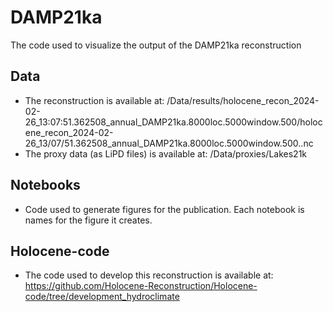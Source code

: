 # DAMP21ka
The code used to visualize the output of the DAMP21ka reconstruction


## Data
- The reconstruction is available at: /Data/results/holocene_recon_2024-02-26_13:07:51.362508_annual_DAMP21ka.8000loc.5000window.500/holocene_recon_2024-02-26_13/07/51.362508_annual_DAMP21ka.8000loc.5000window.500..nc
- The proxy data (as LiPD files) is available at: /Data/proxies/Lakes21k

## Notebooks
- Code used to generate figures for the publication. Each notebook is names for the figure it creates.

## Holocene-code
- The code used to develop this reconstruction is available at: https://github.com/Holocene-Reconstruction/Holocene-code/tree/development_hydroclimate 
